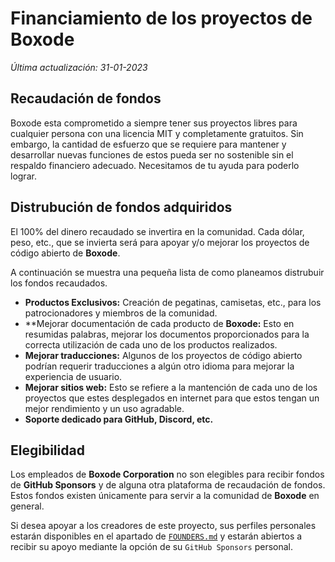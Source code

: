 # Financiamiento de los proyectos de Boxode
*Última actualización: 31-01-2023*

## Recaudación de fondos
Boxode esta comprometido a siempre tener sus proyectos libres para cualquier persona
con una licencia MIT y completamente gratuitos. Sin embargo, la cantidad de esfuerzo que se requiere
para mantener y desarrollar nuevas funciones de estos pueda ser no sostenible sin el respaldo financiero adecuado.
Necesitamos de tu ayuda para poderlo lograr.

## Distrubución de fondos adquiridos
El 100% del dinero recaudado se invertira en la comunidad. Cada dólar, peso, etc., que se invierta
será para apoyar y/o mejorar los proyectos de código abierto de **Boxode**.

A continuación se muestra una pequeña lista de como planeamos distrubuir los fondos recaudados.
* **Productos Exclusivos:** Creación de pegatinas, camisetas, etc., para los patrocionadores y miembros de la comunidad.
* **Mejorar documentación de cada producto de **Boxode:** Esto en resumidas palabras, mejorar los documentos proporcionados para la correcta utilización de cada uno de los productos realizados.
* **Mejorar traducciones:** Algunos de los proyectos de código abierto podrían requerir traducciones a algún otro idioma para mejorar la experiencia de usuario.
* **Mejorar sitios web:** Esto se refiere a la mantención de cada uno de los proyectos que estes desplegados en internet para que estos tengan un mejor rendimiento y un uso agradable.
* **Soporte dedicado para GitHub, Discord, etc.**

## Elegibilidad
Los empleados de **Boxode Corporation** no son elegibles para recibir fondos de **GitHub Sponsors** y de alguna otra plataforma de recaudación de fondos. Estos fondos existen únicamente para servir a la comunidad de **Boxode** en general.

Si desea apoyar a los creadores de este proyecto, sus perfiles personales estarán disponibles en el apartado de <a href="https://github.com/Boxode/.github/blob/main/FOUNDERS.md"><code>FOUNDERS.md</code></a> y estarán abiertos a recibir su apoyo mediante la opción de su <code>GitHub Sponsors</code> personal.
